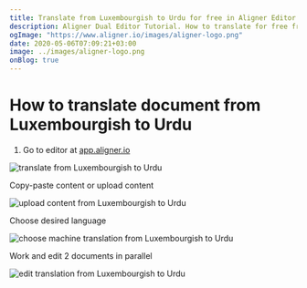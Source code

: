 ```yaml
---
title: Translate from Luxembourgish to Urdu for free in Aligner Editor
description: Aligner Dual Editor Tutorial. How to translate for free from Luxembourgish to Urdu. Aligner is multilingual document management platform. 
ogImage: "https://www.aligner.io/images/aligner-logo.png"
date: 2020-05-06T07:09:21+03:00
image: ../images/aligner-logo.png
onBlog: true
---
```


# How to translate document from Luxembourgish to Urdu

1. Go to editor at [app.aligner.io](https://app.aligner.io "Aligner App web page")

![translate from Luxembourgish to Urdu](../aligner-blank-editor.png "translate from Luxembourgish to Urdu")

Copy-paste content or upload content

![upload content from Luxembourgish to Urdu](../aligner-uploaded-document.png "upload content from Luxembourgish to Urdu")

Choose desired language

![choose machine translation from Luxembourgish to Urdu](../aligner-language-dropdown.png "choose machine translation from Luxembourgish to Urdu")

Work and edit 2 documents in parallel

![edit translation from Luxembourgish to Urdu](../aligner-double-sitded-editor.png "edit translation from Luxembourgish to Urdu")

